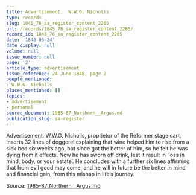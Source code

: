 ```yaml
---
title: Advertisement.  W.W.G. Nicholls
type: records
slug: 1845_76_sa_register_content_2265
url: /records/1845_76_sa_register_content_2265/
record_id: 1845_76_sa_register_content_2265
date: '1848-06-24'
date_display: null
volume: null
issue_number: null
page: '2'
article_type: advertisement
issue_reference: 24 June 1848, page 2
people_mentioned:
- W.W.G. Nicholls
places_mentioned: []
topics:
- advertisement
- personal
source_document: 1985-87_Northern__Argus.md
publication_slug: sa-register
---
```


Advertisement.  W.W.G. Nicholls, proprietor of the Reformer stage cart, inserts 32 lines of doggerel explaining that wine helped him to rise from a sick bed six weeks ago, but since got the better of him, so he felt he was dying from it effects.  Now he has sworn off drink, lest it result in ‘loss in mind, body, or your estate’.  He concludes with a further six lines affirming that from evil good may come, and he will in future be the better in mind and financial gain, from this mishap in life’s journey.

Source: [1985-87_Northern__Argus.md](/downloads/markdown/1985-87_Northern__Argus.md)
